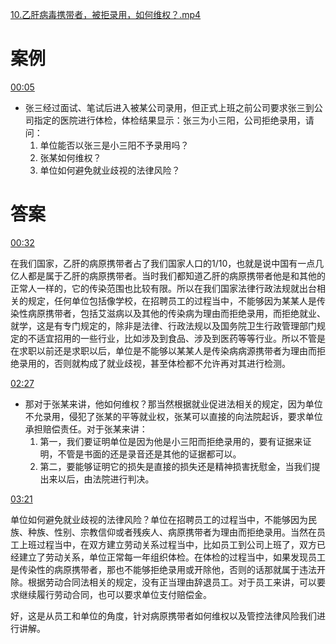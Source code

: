 [10.乙肝病毒携带者，被拒录用，如何维权？.mp4](file:///E:%5C法律实务%5CA314【游本春】【20小时200讲】劳动纠纷维权指南及企业风控管控宝典（200讲劳动合同签订法律风险防范与合规管理）%5C10.乙肝病毒携带者，被拒录用，如何维权？.mp4)
# 案例
[00:05](file:///E:/%5C%E6%B3%95%E5%BE%8B%E5%AE%9E%E5%8A%A1%5CA314%E3%80%90%E6%B8%B8%E6%9C%AC%E6%98%A5%E3%80%91%E3%80%9020%E5%B0%8F%E6%97%B6200%E8%AE%B2%E3%80%91%E5%8A%B3%E5%8A%A8%E7%BA%A0%E7%BA%B7%E7%BB%B4%E6%9D%83%E6%8C%87%E5%8D%97%E5%8F%8A%E4%BC%81%E4%B8%9A%E9%A3%8E%E6%8E%A7%E7%AE%A1%E6%8E%A7%E5%AE%9D%E5%85%B8%EF%BC%88200%E8%AE%B2%E5%8A%B3%E5%8A%A8%E5%90%88%E5%90%8C%E7%AD%BE%E8%AE%A2%E6%B3%95%E5%BE%8B%E9%A3%8E%E9%99%A9%E9%98%B2%E8%8C%83%E4%B8%8E%E5%90%88%E8%A7%84%E7%AE%A1%E7%90%86%EF%BC%89%5C10.%E4%B9%99%E8%82%9D%E7%97%85%E6%AF%92%E6%90%BA%E5%B8%A6%E8%80%85%EF%BC%8C%E8%A2%AB%E6%8B%92%E5%BD%95%E7%94%A8%EF%BC%8C%E5%A6%82%E4%BD%95%E7%BB%B4%E6%9D%83%EF%BC%9F.mp4#t=5.426688)

- 张三经过面试、笔试后进入被某公司录用，但正式上班之前公司要求张三到公司指定的医院进行体检，体检结果显示：张三为小三阳，公司拒绝录用，请问：
	1. 单位能否以张三是小三阳不予录用吗？
	2. 张某如何维权？
	3. 单位如何避免就业歧视的法律风险？
# 答案

[00:32](file:///E:/%5C%E6%B3%95%E5%BE%8B%E5%AE%9E%E5%8A%A1%5CA314%E3%80%90%E6%B8%B8%E6%9C%AC%E6%98%A5%E3%80%91%E3%80%9020%E5%B0%8F%E6%97%B6200%E8%AE%B2%E3%80%91%E5%8A%B3%E5%8A%A8%E7%BA%A0%E7%BA%B7%E7%BB%B4%E6%9D%83%E6%8C%87%E5%8D%97%E5%8F%8A%E4%BC%81%E4%B8%9A%E9%A3%8E%E6%8E%A7%E7%AE%A1%E6%8E%A7%E5%AE%9D%E5%85%B8%EF%BC%88200%E8%AE%B2%E5%8A%B3%E5%8A%A8%E5%90%88%E5%90%8C%E7%AD%BE%E8%AE%A2%E6%B3%95%E5%BE%8B%E9%A3%8E%E9%99%A9%E9%98%B2%E8%8C%83%E4%B8%8E%E5%90%88%E8%A7%84%E7%AE%A1%E7%90%86%EF%BC%89%5C10.%E4%B9%99%E8%82%9D%E7%97%85%E6%AF%92%E6%90%BA%E5%B8%A6%E8%80%85%EF%BC%8C%E8%A2%AB%E6%8B%92%E5%BD%95%E7%94%A8%EF%BC%8C%E5%A6%82%E4%BD%95%E7%BB%B4%E6%9D%83%EF%BC%9F.mp4#t=32.844453)

在我们国家，乙肝的病原携带者占了我们国家人口的1/10，也就是说中国有一点几亿人都是属于乙肝的病原携带者。当时我们都知道乙肝的病原携带者他是和其他的正常人一样的，它的传染范围也比较有限。所以在我们国家法律行政法规就出台相关的规定，任何单位包括像学校，在招聘员工的过程当中，不能够因为某某人是传染性病原携带者，包括艾滋病以及其他的传染病为理由而拒绝录用，而拒绝就业、就学，这是有专门规定的，除非是法律、行政法规以及国务院卫生行政管理部门规定的不适宜招用的一些行业，比如涉及到食品、涉及到医药等等行业。所以不管是在求职以前还是求职以后，单位是不能够以某某人是传染病病源携带者为理由而拒绝录用的，否则就构成了就业歧视，甚至体检都不允许再对其进行检测。

[02:27](file:///E:/%5C%E6%B3%95%E5%BE%8B%E5%AE%9E%E5%8A%A1%5CA314%E3%80%90%E6%B8%B8%E6%9C%AC%E6%98%A5%E3%80%91%E3%80%9020%E5%B0%8F%E6%97%B6200%E8%AE%B2%E3%80%91%E5%8A%B3%E5%8A%A8%E7%BA%A0%E7%BA%B7%E7%BB%B4%E6%9D%83%E6%8C%87%E5%8D%97%E5%8F%8A%E4%BC%81%E4%B8%9A%E9%A3%8E%E6%8E%A7%E7%AE%A1%E6%8E%A7%E5%AE%9D%E5%85%B8%EF%BC%88200%E8%AE%B2%E5%8A%B3%E5%8A%A8%E5%90%88%E5%90%8C%E7%AD%BE%E8%AE%A2%E6%B3%95%E5%BE%8B%E9%A3%8E%E9%99%A9%E9%98%B2%E8%8C%83%E4%B8%8E%E5%90%88%E8%A7%84%E7%AE%A1%E7%90%86%EF%BC%89%5C10.%E4%B9%99%E8%82%9D%E7%97%85%E6%AF%92%E6%90%BA%E5%B8%A6%E8%80%85%EF%BC%8C%E8%A2%AB%E6%8B%92%E5%BD%95%E7%94%A8%EF%BC%8C%E5%A6%82%E4%BD%95%E7%BB%B4%E6%9D%83%EF%BC%9F.mp4#t=147.056668)

- 那对于张某来讲，他如何维权？那当然根据就业促进法相关的规定，因为单位不允录用，侵犯了张某的平等就业权，张某可以直接的向法院起诉，要求单位承担赔偿责任。对于张某来讲：
	1. 第一，我们要证明单位是因为他是小三阳而拒绝录用的，要有证据来证明，不管是书面的还是录音还是其他的证据都可以。
	2. 第二，要能够证明它的损失是直接的损失还是精神损害抚慰金，当我们提出来以后，由法院进行判决。

[03:21](file:///E:/%5C%E6%B3%95%E5%BE%8B%E5%AE%9E%E5%8A%A1%5CA314%E3%80%90%E6%B8%B8%E6%9C%AC%E6%98%A5%E3%80%91%E3%80%9020%E5%B0%8F%E6%97%B6200%E8%AE%B2%E3%80%91%E5%8A%B3%E5%8A%A8%E7%BA%A0%E7%BA%B7%E7%BB%B4%E6%9D%83%E6%8C%87%E5%8D%97%E5%8F%8A%E4%BC%81%E4%B8%9A%E9%A3%8E%E6%8E%A7%E7%AE%A1%E6%8E%A7%E5%AE%9D%E5%85%B8%EF%BC%88200%E8%AE%B2%E5%8A%B3%E5%8A%A8%E5%90%88%E5%90%8C%E7%AD%BE%E8%AE%A2%E6%B3%95%E5%BE%8B%E9%A3%8E%E9%99%A9%E9%98%B2%E8%8C%83%E4%B8%8E%E5%90%88%E8%A7%84%E7%AE%A1%E7%90%86%EF%BC%89%5C10.%E4%B9%99%E8%82%9D%E7%97%85%E6%AF%92%E6%90%BA%E5%B8%A6%E8%80%85%EF%BC%8C%E8%A2%AB%E6%8B%92%E5%BD%95%E7%94%A8%EF%BC%8C%E5%A6%82%E4%BD%95%E7%BB%B4%E6%9D%83%EF%BC%9F.mp4#t=201.374664)

单位如何避免就业歧视的法律风险？单位在招聘员工的过程当中，不能够因为民族、种族、性别、宗教信仰或者残疾人、病原携带者为理由而拒绝录用。当然在员工上班过程当中，在双方建立劳动关系过程当中，比如员工到公司上班了，双方已经建立了劳动关系，单位正常每一年组织体检。在体检的过程当中，如果发现员工是传染性的病原携带者，那也不能够拒绝录用或开除他，否则的话那就属于违法开除。根据劳动合同法相关的规定，没有正当理由辞退员工。对于员工来讲，可以要求继续履行劳动合同，也可以要求单位支付赔偿金。

好，这是从员工和单位的角度，针对病原携带者如何维权以及管控法律风险我们进行讲解。